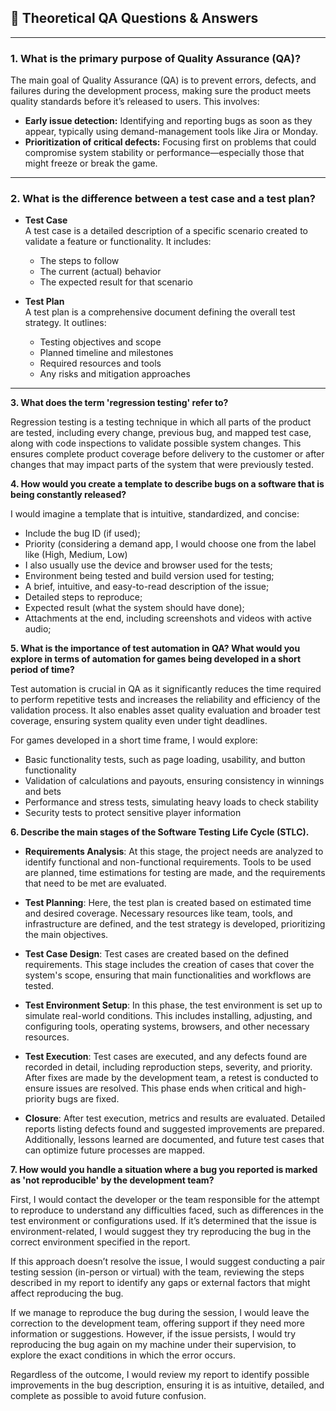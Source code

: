 ## 📖 Theoretical QA Questions & Answers

---

### 1. What is the primary purpose of Quality Assurance (QA)?

The main goal of Quality Assurance (QA) is to prevent errors, defects, and failures during the development process, making sure the product meets quality standards before it’s released to users. This involves:

- **Early issue detection:** Identifying and reporting bugs as soon as they appear, typically using demand-management tools like Jira or Monday.  
- **Prioritization of critical defects:** Focusing first on problems that could compromise system stability or performance—especially those that might freeze or break the game.  

---  

### 2. What is the difference between a test case and a test plan?

- **Test Case**  
  A test case is a detailed description of a specific scenario created to validate a feature or functionality. It includes:  
  - The steps to follow  
  - The current (actual) behavior  
  - The expected result for that scenario  

- **Test Plan**  
  A test plan is a comprehensive document defining the overall test strategy. It outlines:  
  - Testing objectives and scope  
  - Planned timeline and milestones  
  - Required resources and tools  
  - Any risks and mitigation approaches  

---  

**3\. What does the term 'regression testing' refer to?**

Regression testing is a testing technique in which all parts of the product are tested, including every change, previous bug, and mapped test case, along with code inspections to validate possible system changes. This ensures complete product coverage before delivery to the customer or after changes that may impact parts of the system that were previously tested.

**4\. How would you create a template to describe bugs on a software that is being constantly released?**

I would imagine a template that is intuitive, standardized, and concise:

* Include the bug ID (if used);  
* Priority (considering a demand app, I would choose one from the label like (High, Medium, Low)  
* I also usually use the device and browser used for the tests;  
* Environment being tested and build version used for testing;  
* A brief, intuitive, and easy-to-read description of the issue;  
* Detailed steps to reproduce;  
* Expected result (what the system should have done);  
* Attachments at the end, including screenshots and videos with active audio;

**5\. What is the importance of test automation in QA? What would you explore in terms of automation for games being developed in a short period of time?**

Test automation is crucial in QA as it significantly reduces the time required to perform repetitive tests and increases the reliability and efficiency of the validation process. It also enables asset quality evaluation and broader test coverage, ensuring system quality even under tight deadlines.

For games developed in a short time frame, I would explore:

* Basic functionality tests, such as page loading, usability, and button functionality  
* Validation of calculations and payouts, ensuring consistency in winnings and bets  
* Performance and stress tests, simulating heavy loads to check stability  
* Security tests to protect sensitive player information

**6\. Describe the main stages of the Software Testing Life Cycle (STLC).**

* **Requirements Analysis**: At this stage, the project needs are analyzed to identify functional and non-functional requirements. Tools to be used are planned, time estimations for testing are made, and the requirements that need to be met are evaluated.

* **Test Planning**: Here, the test plan is created based on estimated time and desired coverage. Necessary resources like team, tools, and infrastructure are defined, and the test strategy is developed, prioritizing the main objectives.

* **Test Case Design**: Test cases are created based on the defined requirements. This stage includes the creation of cases that cover the system's scope, ensuring that main functionalities and workflows are tested.

* **Test Environment Setup**: In this phase, the test environment is set up to simulate real-world conditions. This includes installing, adjusting, and configuring tools, operating systems, browsers, and other necessary resources.

* **Test Execution**: Test cases are executed, and any defects found are recorded in detail, including reproduction steps, severity, and priority. After fixes are made by the development team, a retest is conducted to ensure issues are resolved. This phase ends when critical and high-priority bugs are fixed.

* **Closure**: After test execution, metrics and results are evaluated. Detailed reports listing defects found and suggested improvements are prepared. Additionally, lessons learned are documented, and future test cases that can optimize future processes are mapped.

**7\. How would you handle a situation where a bug you reported is marked as 'not reproducible' by the development team?**

First, I would contact the developer or the team responsible for the attempt to reproduce to understand any difficulties faced, such as differences in the test environment or configurations used. If it’s determined that the issue is environment-related, I would suggest they try reproducing the bug in the correct environment specified in the report.

If this approach doesn’t resolve the issue, I would suggest conducting a pair testing session (in-person or virtual) with the team, reviewing the steps described in my report to identify any gaps or external factors that might affect reproducing the bug.

If we manage to reproduce the bug during the session, I would leave the correction to the development team, offering support if they need more information or suggestions. However, if the issue persists, I would try reproducing the bug again on my machine under their supervision, to explore the exact conditions in which the error occurs.

Regardless of the outcome, I would review my report to identify possible improvements in the bug description, ensuring it is as intuitive, detailed, and complete as possible to avoid future confusion.
